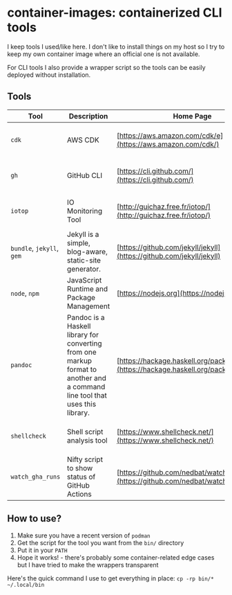 # container-images: containerized CLI tools

I keep tools I used/like here. I don't like to install things on my host
so I try to keep my own container image where an official one is not available.


For CLI tools I also provide a wrapper script so the tools can be easily deployed without
installation.

## Tools

| Tool | Description | Home Page | Source |
|------|-------------|-----------|--------|
|`cdk` | AWS CDK | [https://aws.amazon.com/cdk/e](https://aws.amazon.com/cdk/) | Built from image `Containerfile` in this repo |
|`gh` | GitHub CLI | [https://cli.github.com/](https://cli.github.com/) | Built from image `Containerfile` in this repo |
|`iotop` | IO Monitoring Tool | [http://guichaz.free.fr/iotop/](http://guichaz.free.fr/iotop/) | Built from image `Containerfile` in this repo |
|`bundle`, `jekyll`, `gem` | Jekyll is a simple, blog-aware, static-site generator.| [https://github.com/jekyll/jekyll](https://github.com/jekyll/jekyll) | Built from image `Containerfile` in this repo |
|`node`, `npm` | JavaScript Runtime and Package Management | [https://nodejs.org](https://nodejs.org) | Official image from Dockerhub |
|`pandoc` | Pandoc is a Haskell library for converting from one markup format to another and a command line tool that uses this library. | [https://hackage.haskell.org/package/pandoc](https://hackage.haskell.org/package/pandoc) | Built from image `Containerfile` in this repo |
|`shellcheck` | Shell script analysis tool | [https://www.shellcheck.net/](https://www.shellcheck.net/) | Built from image `Containerfile` in this repo |
|`watch_gha_runs` | Nifty script to show status of GitHub Actions | [https://github.com/nedbat/watchgha](https://github.com/nedbat/watchgha) | Built from image in this repo |

## How to use?

1. Make sure you have a recent version of `podman`
1. Get the script for the tool you want from the `bin/` directory
2. Put it in your `PATH`
3. Hope it works! - there's probably some container-related edge cases but I have tried to make the wrappers transparent

Here's the quick command I use to get everything in place: `cp -rp bin/* ~/.local/bin`
